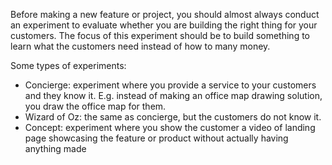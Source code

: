 Before making a new feature or project, you should almost always conduct an experiment to evaluate whether you are building the right thing for your customers. The focus of this experiment should be to build something to learn what the customers need instead of how to many money.

Some types of experiments:
- Concierge: experiment where you provide a service to your customers and they know it. E.g. instead of making an office map drawing solution, you draw the office map for them.
- Wizard of Oz: the same as concierge, but the customers do not know it.
- Concept: experiment where you show the customer a video of landing page showcasing the feature or product without actually having anything made

